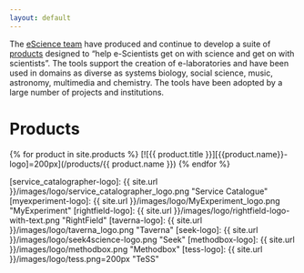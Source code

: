 ```yaml
---
layout: default
---
```


The [eScience team][eSt] have produced and continue to develop a suite of [products][prod] designed to “help e-Scientists get on with science and get on with scientists”. The tools support the creation of e-laboratories and have been used in domains as diverse as systems biology, social science, music, astronomy, multimedia and chemistry. The tools have been adopted by a large number of projects and institutions.

Products
===
{% for product in site.products %}
  [![{{ product.title }}][{{product.name}}-logo]=200px](/products/{{ product.name }})
{% endfor %}


[eSt]: /people
[prod]: /products


[service_catalographer-logo]: {{ site.url }}/images/logo/service_catalographer_logo.png "Service Catalogue"
[myexperiment-logo]: {{ site.url }}/images/logo/MyExperiment_logo.png "MyExperiment"
[rightfield-logo]: {{ site.url }}/images/logo/rightfield-logo-with-text.png "RightField"
[taverna-logo]: {{ site.url }}/images/logo/taverna_logo.png "Taverna"
[seek-logo]: {{ site.url }}/images/logo/seek4science-logo.png "Seek"
[methodbox-logo]: {{ site.url }}/images/logo/methodbox.png "Methodbox"
[tess-logo]: {{ site.url }}/images/logo/tess.png=200px "TeSS"
